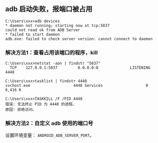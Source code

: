 
## adb 启动失败，报端口被占用

```
C:\Users\xxx>adb devices
* daemon not running; starting now at tcp:5037
could not read ok from ADB Server
* failed to start daemon
adb.exe: failed to check server version: cannot connect to daemon
```

### 解决方法1：查看占用该端口的程序，kill

```
C:\Users\xxx>netstat -aon | findstr "5037"
  TCP    127.0.0.1:5037         0.0.0.0:0              LISTENING       4448

C:\Users\xxx>tasklist | findstr 4448
svchost.exe                   4448 Services                   0      6,416 K

C:\Users\xxx>TASKKILL /F /PID 4448
错误: 无法终止 PID 为 4448 的进程。
原因: 拒绝访问。

```

### 解决方法2：自定义 adb 使用的端口号

设置环境变量： `ANDROID_ADB_SERVER_PORT`。

